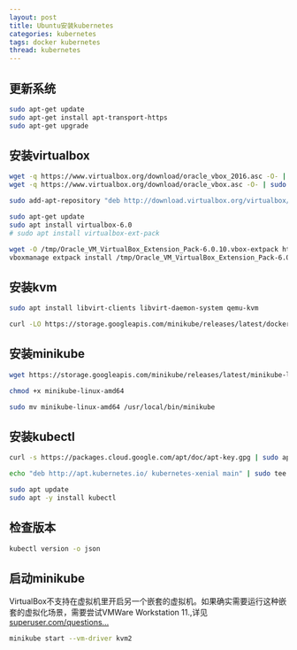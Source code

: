 ```yaml
---
layout: post
title: Ubuntu安装kubernetes
categories: kubernetes
tags: docker kubernetes
thread: kubernetes
---
```


## 更新系统

```bash
sudo apt-get update
sudo apt-get install apt-transport-https
sudo apt-get upgrade
```

## 安装virtualbox

```bash
wget -q https://www.virtualbox.org/download/oracle_vbox_2016.asc -O- | sudo apt-key add -
wget -q https://www.virtualbox.org/download/oracle_vbox.asc -O- | sudo apt-key add -

sudo add-apt-repository "deb http://download.virtualbox.org/virtualbox/debian xenial contrib"

sudo apt-get update
sudo apt install virtualbox-6.0
# sudo apt install virtualbox-ext-pack

wget -O /tmp/Oracle_VM_VirtualBox_Extension_Pack-6.0.10.vbox-extpack https://download.virtualbox.org/virtualbox/6.0.10/Oracle_VM_VirtualBox_Extension_Pack-6.0.10.vbox-extpack
vboxmanage extpack install /tmp/Oracle_VM_VirtualBox_Extension_Pack-6.0.10.vbox-extpack
```

## 安装kvm

```bash
sudo apt install libvirt-clients libvirt-daemon-system qemu-kvm

curl -LO https://storage.googleapis.com/minikube/releases/latest/docker-machine-driver-kvm2 && sudo install docker-machine-driver-kvm2 /usr/local/bin/
```

## 安装minikube

```bash
wget https://storage.googleapis.com/minikube/releases/latest/minikube-linux-amd64

chmod +x minikube-linux-amd64

sudo mv minikube-linux-amd64 /usr/local/bin/minikube
```

## 安装kubectl

```bash
curl -s https://packages.cloud.google.com/apt/doc/apt-key.gpg | sudo apt-key add -

echo "deb http://apt.kubernetes.io/ kubernetes-xenial main" | sudo tee /etc/apt/sources.list.d/kubernetes.list

sudo apt update
sudo apt -y install kubectl
```

## 检查版本

```bash
kubectl version -o json
```

## 启动minikube

VirtualBox不支持在虚拟机里开启另一个嵌套的虚拟机。如果确实需要运行这种嵌套的虚拟化场景，需要尝试VMWare Workstation 11.,详见[superuser.com/questions...](https://superuser.com/questions/1138980/this-computer-doesnt-have-vt-x-amd-v-enabled-enabling-it-in-the-bios-is-mandat)

```bash
minikube start --vm-driver kvm2
```
